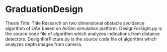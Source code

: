 # GraduationDesign
Thesis Title: Title Research on two dimensional obstacle avoidance algorithm of UAV based on AirSim simulation platform.
DesignForEight.py is the source code file of algorithm which analyzes indications from distance detectors.
DesignForPicture.py is the source code file of algorithm which analyzes depth images from camera.
